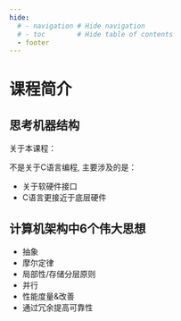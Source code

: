 ```yaml
---
hide:
  # - navigation # Hide navigation
  # - toc        # Hide table of contents
  - footer
---
```


# 课程简介

## 思考机器结构

关于本课程：

不是关于C语言编程, 主要涉及的是：

- 关于软硬件接口
- C语言更接近于底层硬件

## 计算机架构中6个伟大思想

- 抽象
- 摩尔定律
- 局部性/存储分层原则
- 并行
- 性能度量&改善
- 通过冗余提高可靠性


